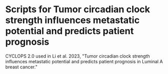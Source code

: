 # Scripts for Tumor circadian clock strength influences metastatic potential and predicts patient prognosis
CYCLOPS 2.0 used in Li et al. 2023, "Tumor circadian clock strength influences metastatic potential and predicts patient prognosis in Luminal A breast cancer."

